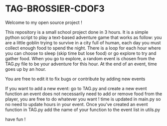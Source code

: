 # TAG-BROSSIER-CDOF3
Welcome to my open source project !

This repository is a small school project done in 3 hours.
It is a simple python script to play a text-based adventure game that works as follow:
you are a little goblin trying to survive in a city full of human, each day you must collect enough food to spend the night.
There is a loop for each hour where you can choose to sleep (skip time but lose food) or go explore to try and gather food.
When you go to explore, a random event is chosen from the TAG.py file to be your adventure for this hour.
At the end of an event, time goes up by an hour.

You are free to edit it to fix bugs or contribute by adding new events

If you want to add a new event:
go to TAG.py and create a new event function
an event does not necessarily need to add or remove food from the player, you are free to do whatever you want !
time is updated in main.py so no need to update hours in your event.
Once you've created an event function in TAG.py add the name of your function to the event list in utils.py

have fun !
